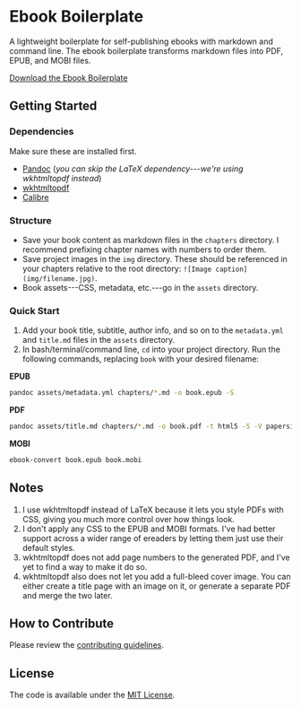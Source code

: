 # Ebook Boilerplate
A lightweight boilerplate for self-publishing ebooks with markdown and command line. The ebook boilerplate transforms markdown files into PDF, EPUB, and MOBI files.

[Download the Ebook Boilerplate](https://github.com/cferdinandi/ebook-boilerplate/archive/master.zip)



## Getting Started

### Dependencies
Make sure these are installed first.

- [Pandoc](http://pandoc.org) (*you can skip the LaTeX dependency---we're using wkhtmltopdf instead*)
- [wkhtmltopdf](http://wkhtmltopdf.org)
- [Calibre](https://calibre-ebook.com/)

### Structure

- Save your book content as markdown files in the `chapters` directory. I recommend prefixing chapter names with numbers to order them.
- Save project images in the `img` directory. These should be referenced in your chapters relative to the root directory: `![Image caption](img/filename.jpg)`.
- Book assets---CSS, metadata, etc.---go in the `assets` directory.

### Quick Start

1. Add your book title, subtitle, author info, and so on to the `metadata.yml` and `title.md` files in the `assets` directory.
2. In bash/terminal/command line, `cd` into your project directory. Run the following commands, replacing `book` with your desired filename:

  **EPUB**
  ```bash
  pandoc assets/metadata.yml chapters/*.md -o book.epub -S
  ```

  **PDF**
  ```bash
  pandoc assets/title.md chapters/*.md -o book.pdf -t html5 -S -V papersize:"letter" -c assets/pandoc.css
  ```

  **MOBI**
  ```bash
  ebook-convert book.epub book.mobi
  ```



## Notes

1. I use wkhtmltopdf instead of LaTeX because it lets you style PDFs with CSS, giving you much more control over how things look.
2. I don't apply any CSS to the EPUB and MOBI formats. I've had better support across a wider range of ereaders by letting them just use their default styles.
3. wkhtmltopdf does not add page numbers to the generated PDF, and I've yet to find a way to make it do so.
4. wkhtmltopdf also does not let you add a full-bleed cover image. You can either create a title page with an image on it, or generate a separate PDF and merge the two later.



## How to Contribute

Please review the  [contributing guidelines](CONTRIBUTING.md).



## License

The code is available under the [MIT License](LICENSE.md).